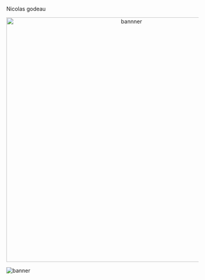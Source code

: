 Nicolas godeau

<div align="center">
  <img src="https://res.cloudinary.com/dbrbme99g/image/upload/v1671631293/github/landing%20page/bannie%CC%80re_gif_d3azxh.gif" alt="bannner" width="640">
</div>

![banner](https://res.cloudinary.com/dbrbme99g/image/upload/v1671631293/github/landing%20page/bannie%CC%80re_gif_d3azxh.gif)
